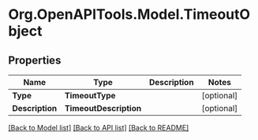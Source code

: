 # Org.OpenAPITools.Model.TimeoutObject
## Properties

Name | Type | Description | Notes
------------ | ------------- | ------------- | -------------
**Type** | **TimeoutType** |  | [optional] 
**Description** | **TimeoutDescription** |  | [optional] 

[[Back to Model list]](../README.md#documentation-for-models) [[Back to API list]](../README.md#documentation-for-api-endpoints) [[Back to README]](../README.md)

